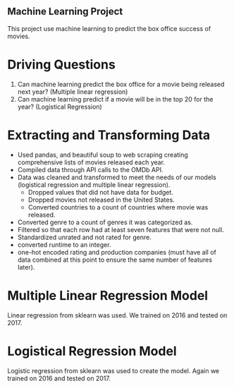 ## Machine Learning Project
This project use machine learning to predict the box office success of movies.

# Driving Questions
1.  Can machine learning predict the box office for a movie being released next year? (Multiple linear regression)
2.  Can machine learning predict if a movie will be in the top 20 for the year? (Logistical Regression)

# Extracting and Transforming Data
* Used pandas, and beautiful soup to web scraping creating comprehensive lists of movies released each year.
* Compiled data through API calls to the OMDb API.
* Data was cleaned and transformed to meet the needs of our models (logistical regression and multiple linear regression).
  * Dropped values that did not have data for budget.
  * Dropped movies not released in the United States.
  * Converted countries to a count of countries where movie was released.
* Converted genre to a count of genres it was categorized as.
* Filtered so that each row had at least seven features that were not null. 
* Standardized unrated and not rated for genre.
* converted runtime to an integer.
* one-hot encoded rating and production companies (must have all of data combined at this point to ensure the same number of features later).

# Multiple Linear Regression Model
Linear regression from sklearn was used. We trained on 2016 and tested on 2017.

# Logistical Regression Model
Logistic regression from sklearn was used to create the model. Again we trained on 2016 and tested on 2017.
